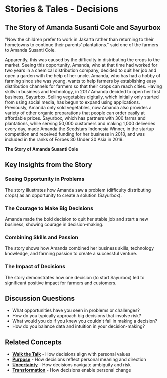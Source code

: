 # Stories & Tales - Decisions

## The Story of Amanda Susanti Cole and Sayurbox

"Now the children prefer to work in Jakarta rather than returning to their hometowns to continue their parents' plantations." said one of the farmers to Amanda Susanti Cole.

Apparently, this was caused by the difficulty in distributing the crops to the market. Seeing this opportunity, Amanda, who at that time had worked for two years in a chemical distribution company, decided to quit her job and open a garden with the help of her uncle. Amanda, who has had a hobby of farming since she was young, wants to help farmers by establishing easy distribution channels for farmers so that their crops can reach cities. Having skills in business and technology, in 2017 Amanda decided to open her first business, Sayurbox. Selling vegetables digitally, which initially only started from using social media, has begun to expand using applications. Previously, Amanda only sold vegetables, now Amanda also provides a variety of other organic preparations that people can order easily at affordable prices. Sayurbox, which has partners with 300 farms and plantations, while serving 50,000 customers and making 1,000 deliveries every day, made Amanda the Seedstars Indonesia Winner, in the startup competition and received funding for her business in 2018, and was included in the ranks of Forbes 30 Under 30 Asia in 2019.

**The Story of Amanda Susanti Cole**

## Key Insights from the Story

### Seeing Opportunity in Problems
The story illustrates how Amanda saw a problem (difficulty distributing crops) as an opportunity to create a solution (Sayurbox).

### The Courage to Make Big Decisions
Amanda made the bold decision to quit her stable job and start a new business, showing courage in decision-making.

### Combining Skills and Passion
The story shows how Amanda combined her business skills, technology knowledge, and farming passion to create a successful venture.

### The Impact of Decisions
The story demonstrates how one decision (to start Sayurbox) led to significant positive impact for farmers and customers.

## Discussion Questions
- What opportunities have you seen in problems or challenges?
- How do you typically approach big decisions that involve risk?
- What would you do if you knew you couldn't fail in making a decision?
- How do you balance data and intuition in your decision-making?

## Related Concepts
- **[Walk the Talk](../walk-the-talk/README.md)** - How decisions align with personal values
- **[Purpose](../purpose/README.md)** - How decisions reflect personal meaning and direction
- **[Uncertainty](../uncertainty/README.md)** - How decisions navigate ambiguity and risk
- **[Transformation](../transformation/README.md)** - How decisions enable personal change
